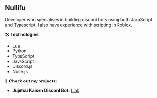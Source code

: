 ## Nullifu

Developer who specialises in building discord bots using both JavaScript and Typescript. I also have experience with scripting in Roblox.

**🛠️ Technologies:**

* Lua
* Python
* TypeScript
* JavaScript
* Discord.js
* Node.js 

**👀 Check out my projects:**

* **Jujutsu Kaisen Discord Bot:** [Link](https://github.com/Nullifu/JJK-Discord-Bot)

